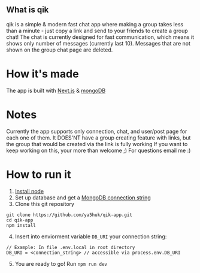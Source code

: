 ## What is qik

qik is a simple & modern fast chat app where making a group takes less than a minute - just copy a link and send to your friends to create a group chat!
The chat is currently designed for fast communication, which means it shows only number of messages (currently last 10). Messages that are not shown on the group chat page are deleted.

# How it's made

The app is built with [Next.js](https://nextjs.org) & [mongoDB](https://www.mongodb.com/)

# Notes

Currently the app supports only connection, chat, and user/post page for each one of them.
It DOES'NT have a group creating feature with links, but the group that would be created via the link is fully working
If you want to keep working on this, your more than welcome ;)
For questions email me :)

# How to run it

1. [Install node](https://nodejs.org/en/)
2. Set up database and get a [MongoDB connection string](https://docs.mongodb.com/manual/reference/connection-string/)
3. Clone this git repository
```
git clone https://github.com/ya5huk/qik-app.git
cd qik-app
npm install
```
4. Insert into enviorment variable `DB_URI` your connection string:
```
// Example: In file .env.local in root directory
DB_URI = <connection_string> // accessible via process.env.DB_URI
```
5. You are ready to go! Run `npm run dev`
